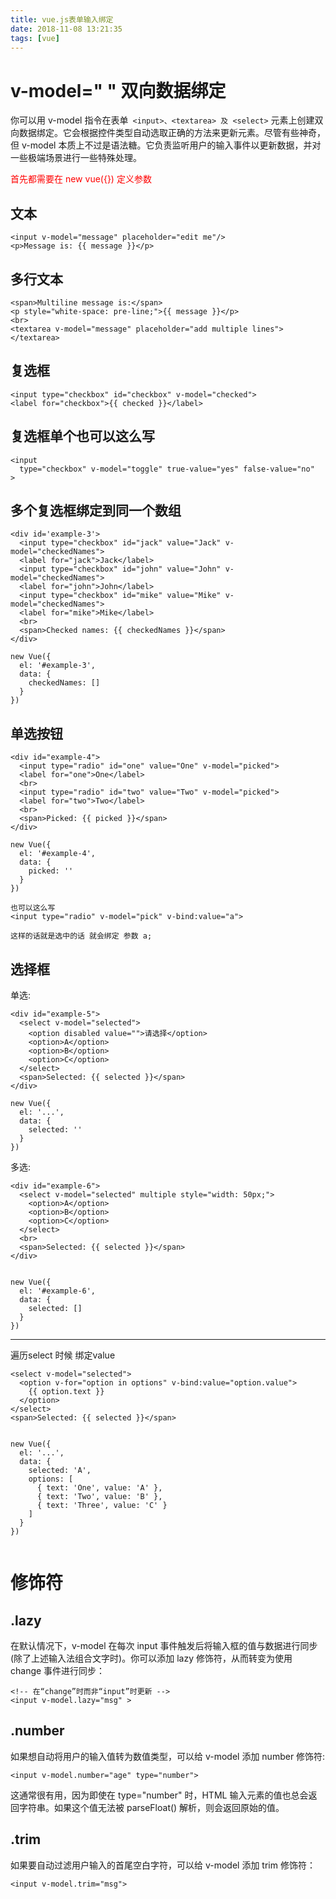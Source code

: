 ```yaml
---
title: vue.js表单输入绑定
date: 2018-11-08 13:21:35
tags: [vue]
---
```

# v-model=" " 双向数据绑定

你可以用 v-model 指令在表单` <input>、<textarea> 及 <select>` 元素上创建双向数据绑定。它会根据控件类型自动选取正确的方法来更新元素。尽管有些神奇，但 v-model 本质上不过是语法糖。它负责监听用户的输入事件以更新数据，并对一些极端场景进行一些特殊处理。

<font color="red">首先都需要在 new vue({}) 定义参数</font>

<!--more-->

## 文本

```
<input v-model="message" placeholder="edit me"/>
<p>Message is: {{ message }}</p>

```

## 多行文本

```
<span>Multiline message is:</span>
<p style="white-space: pre-line;">{{ message }}</p>
<br>
<textarea v-model="message" placeholder="add multiple lines"></textarea>
```

## 复选框

```
<input type="checkbox" id="checkbox" v-model="checked">
<label for="checkbox">{{ checked }}</label>
```
## 复选框单个也可以这么写 

```
<input
  type="checkbox" v-model="toggle" true-value="yes" false-value="no"
>
```

## 多个复选框绑定到同一个数组

```
<div id='example-3'>
  <input type="checkbox" id="jack" value="Jack" v-model="checkedNames">
  <label for="jack">Jack</label>
  <input type="checkbox" id="john" value="John" v-model="checkedNames">
  <label for="john">John</label>
  <input type="checkbox" id="mike" value="Mike" v-model="checkedNames">
  <label for="mike">Mike</label>
  <br>
  <span>Checked names: {{ checkedNames }}</span>
</div>

new Vue({
  el: '#example-3',
  data: {
    checkedNames: []
  }
})
```

## 单选按钮

```
<div id="example-4">
  <input type="radio" id="one" value="One" v-model="picked">
  <label for="one">One</label>
  <br>
  <input type="radio" id="two" value="Two" v-model="picked">
  <label for="two">Two</label>
  <br>
  <span>Picked: {{ picked }}</span>
</div>

new Vue({
  el: '#example-4',
  data: {
    picked: ''
  }
})

也可以这么写
<input type="radio" v-model="pick" v-bind:value="a">

这样的话就是选中的话 就会绑定 参数 a;

```

## 选择框
单选:

```
<div id="example-5">
  <select v-model="selected">
    <option disabled value="">请选择</option>
    <option>A</option>
    <option>B</option>
    <option>C</option>
  </select>
  <span>Selected: {{ selected }}</span>
</div>

new Vue({
  el: '...',
  data: {
    selected: ''
  }
})
```

多选:

```
<div id="example-6">
  <select v-model="selected" multiple style="width: 50px;">
    <option>A</option>
    <option>B</option>
    <option>C</option>
  </select>
  <br>
  <span>Selected: {{ selected }}</span>
</div>


new Vue({
  el: '#example-6',
  data: {
    selected: []
  }
})
```

---

遍历select 时候 绑定value

```
<select v-model="selected">
  <option v-for="option in options" v-bind:value="option.value">
    {{ option.text }}
  </option>
</select>
<span>Selected: {{ selected }}</span>


new Vue({
  el: '...',
  data: {
    selected: 'A',
    options: [
      { text: 'One', value: 'A' },
      { text: 'Two', value: 'B' },
      { text: 'Three', value: 'C' }
    ]
  }
})


```



# 修饰符


## .lazy
在默认情况下，v-model 在每次 input 事件触发后将输入框的值与数据进行同步 (除了上述输入法组合文字时)。你可以添加 lazy 修饰符，从而转变为使用 change 事件进行同步：

```
<!-- 在“change”时而非“input”时更新 -->
<input v-model.lazy="msg" >
```

## .number
如果想自动将用户的输入值转为数值类型，可以给 v-model 添加 number 修饰符:  
```
<input v-model.number="age" type="number">
```
这通常很有用，因为即使在 type="number" 时，HTML 输入元素的值也总会返回字符串。如果这个值无法被 parseFloat() 解析，则会返回原始的值。

## .trim

如果要自动过滤用户输入的首尾空白字符，可以给 v-model 添加 trim 修饰符：

```
<input v-model.trim="msg">
```


